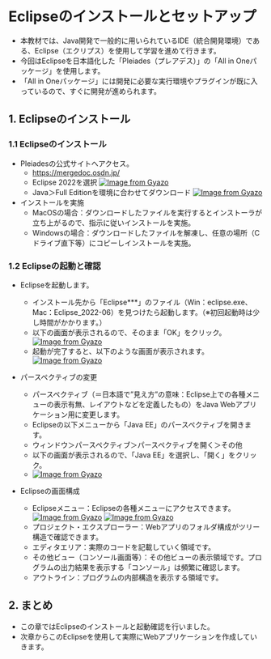# Eclipseのインストールとセットアップ

- 本教材では、Java開発で一般的に用いられているIDE（統合開発環境）である、Eclipse（エクリプス）を使用して学習を進めて行きます。
- 今回はEclipseを日本語化した「Pleiades（プレアデス）」の「All in Oneパッケージ」を使用します。
- 「All in Oneパッケージ」には開発に必要な実行環境やプラグインが既に入っているので、すぐに開発が進められます。

## 1. Eclipseのインストール

### 1.1 Eclipseのインストール
- Pleiadesの公式サイトへアクセス。
  - https://mergedoc.osdn.jp/
  - Eclipse 2022を選択
  [![Image from Gyazo](https://i.gyazo.com/f6d43b347e2abb05e0ab0eb3a876e138.png)](https://gyazo.com/f6d43b347e2abb05e0ab0eb3a876e138)
  - Java＞Full Editionを環境に合わせてダウンロード
  [![Image from Gyazo](https://i.gyazo.com/fc14d725c30773e388ba0f190bea1192.png)](https://gyazo.com/fc14d725c30773e388ba0f190bea1192)
- インストールを実施
  - MacOSの場合：ダウンロードしたファイルを実行するとインストーラが立ち上がるので、指示に従いインストールを実施。
  - Windowsの場合：ダウンロードしたファイルを解凍し、任意の場所（Cドライブ直下等）にコピーしインストールを実施。

### 1.2 Eclipseの起動と確認
- Eclipseを起動します。
  - インストール先から「Eclipse***」のファイル（Win：eclipse.exe、Mac：Eclipse_2022-06）を見つけたら起動します。（※初回起動時は少し時間がかかります。）
  - 以下の画面が表示されるので、そのまま「OK」をクリック。
  [![Image from Gyazo](https://i.gyazo.com/08e99003248d26931e7ff8b8d83660f2.png)](https://gyazo.com/08e99003248d26931e7ff8b8d83660f2)
  - 起動が完了すると、以下のような画面が表示されます。
  [![Image from Gyazo](https://i.gyazo.com/afd2edc3a56a775537c3d793fd0f04cd.png)](https://gyazo.com/afd2edc3a56a775537c3d793fd0f04cd)

- パースペクティブの変更
  - パースペクティブ（＝日本語で”見え方”の意味：Eclipse上での各種メニューの表示有無、レイアウトなどを定義したもの）をJava Webアプリケーション用に変更します。
  - Eclipseの以下メニューから「Java EE」のパースペクティブを開きます。
  - ウィンドウ＞パースペクティブ＞パースペクティブを開く＞その他
  - 以下の画面が表示されるので、「Java EE」を選択し、「開く」をクリック。
  - [![Image from Gyazo](https://i.gyazo.com/868422f430540ad998acbd209577b050.png)](https://gyazo.com/868422f430540ad998acbd209577b050)

- Eclipseの画面構成  
  - Eclipseメニュー：Eclipseの各種メニューにアクセスできます。
  [![Image from Gyazo](https://i.gyazo.com/261e2cf047338b3307ce0ce55ec473ce.png)](https://gyazo.com/261e2cf047338b3307ce0ce55ec473ce)
  [![Image from Gyazo](https://i.gyazo.com/e36f8f3fcbbd6ad4e2550de300d7faeb.png)](https://gyazo.com/e36f8f3fcbbd6ad4e2550de300d7faeb)
  - プロジェクト・エクスプローラー：Webアプリのフォルダ構成がツリー構造で確認できます。
  - エディタエリア：実際のコードを記載していく領域です。
  - その他ビュー（コンソール画面等）：その他ビューの表示領域です。プログラムの出力結果を表示する「コンソール」は頻繁に確認します。
  - アウトライン：プログラムの内部構造を表示する領域です。

## 2. まとめ
- この章ではEclipseのインストールと起動確認を行いました。
- 次章からこのEclipseを使用して実際にWebアプリケーションを作成していきます。
